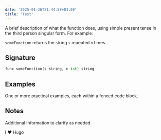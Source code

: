 ```yaml
---
date: '2025-01-26T21:44:58+01:00'
title: 'Test'
---
```


A brief description of what the function does, using simple present tense in the third person singular form. For example:

`someFunction` returns the string `s` repeated `n` times.

## Signature

```python
func someFunction(s string, n int) string
```

## Examples

One or more practical examples, each within a fenced code block.

## Notes

Additional information to clarify as needed.

I :heart: Hugo
